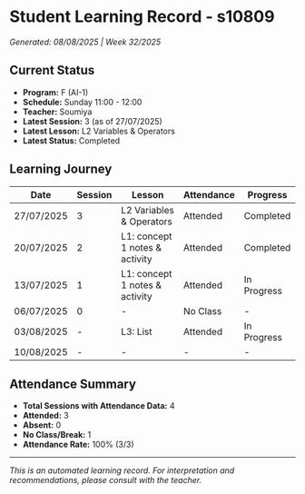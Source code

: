 # Student Learning Record - s10809
*Generated: 08/08/2025 | Week 32/2025*

## Current Status
- **Program:** F (AI-1)
- **Schedule:** Sunday 11:00 - 12:00  
- **Teacher:** Soumiya
- **Latest Session:** 3 (as of 27/07/2025)
- **Latest Lesson:** L2 Variables & Operators
- **Latest Status:** Completed

## Learning Journey
| Date | Session | Lesson | Attendance | Progress |
|------|---------|--------|------------|----------|
| 27/07/2025 | 3 | L2 Variables & Operators | Attended | Completed |
| 20/07/2025 | 2 | L1: concept 1 notes & activity | Attended | Completed |
| 13/07/2025 | 1 | L1: concept 1 notes & activity | Attended | In Progress |
| 06/07/2025 | 0 | - | No Class | - |
| 03/08/2025 | - | L3: List | Attended | In Progress |
| 10/08/2025 | - | - | - | - |

## Attendance Summary
- **Total Sessions with Attendance Data:** 4
- **Attended:** 3
- **Absent:** 0
- **No Class/Break:** 1
- **Attendance Rate:** 100% (3/3)

---
*This is an automated learning record. For interpretation and recommendations, please consult with the teacher.*

